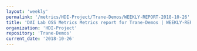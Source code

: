 ```yaml
---
layout: 'weekly'
permalink: '/metrics/HDI-Project/Trane-Demos/WEEKLY-REPORT-2018-10-26'
title: 'DAI Lab OSS Metrics Metrics report for Trane-Demos | WEEKLY-REPORT-2018-10-26'
organization: 'HDI-Project'
repository: 'Trane-Demos'
current_date: '2018-10-26'
---
```

